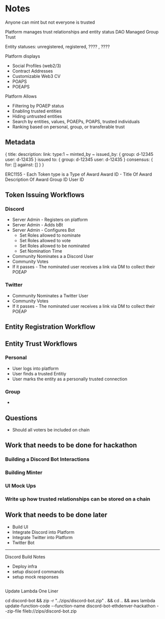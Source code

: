 # Notes

Anyone can mint but not everyone is trusted 

Platform manages trust relationships and entity status 
DAO Managed Group Trust

Entity statuses: unregistered, registered, ???? , ????

Platform displays 
* Social Profiles (web2/3)
* Contract Addresses
* Customizable Web3 CV
* POAPS
* POEAPS

Platform Allows
* Filtering by POAEP status 
* Enabling trusted entities 
* Hiding untrusted entities 
* Search by entities, values, POAEPs, POAPS, trusted individuals 
* Ranking based on personal, group, or transferable trust 

## Metadata

{
	title:
	description:
    link: 
    type:1
    ~ minted_by ~
	issued_by: {
		group: d-12345
		user: d-12435
		}
	issued to: {
		group: d-12345
		user: d-12435
		}
    consensus: {
        for: []
        against: []
    }
} 


ERC1155 - Each Token type is a Type of Award 
Award ID - Title Of Award 
Description Of Award 
Group ID
User ID 




## Token Issuing Workflows

### Discord 
* Server Admin - Registers on platform 
* Server Admin - Adds bBt 
* Server Admin - Configures Bot 
    * Set Roles allowed to nominate 
    * Set Roles allowed to vote 
    * Set Roles allowed to be nominated 
    * Set Nomination Time 
* Community Nominates a a Discord User 
* Community Votes
* If it passes - The nominated user receives a link via DM to collect their POEAP


### Twitter
* Community Nominates a Twitter User 
* Community Votes
* If it passes - The nominated user receives a link via DM to collect their POEAP


## Entity Registration Workflow


## Entity Trust Workflows 

### Personal 
* User logs into platform 
* User finds a trusted Entitiy
* User marks the entity as a personally trusted connection  

### Group 
* 



## Questions 
* Should all voters be included on chain 

	


## Work that needs to be done for hackathon 

### Building a Discord Bot Interactions



### Building Minter

### UI Mock Ups 




### Write up how trusted relationships can be stored on a chain 


## Work that needs to be done later  

* Build UI 
* Integrate Discord into Platform 
* Integrate Twitter into Platform 
* Twitter Bot 
---------

Discord Build Notes 

* Deploy infra
* setup discord commands
* setup mock responses 



## 

Update Lambda One Liner 

cd discord-bot &&  zip -r "../zips/discord-bot.zip" . && cd ..  && aws lambda  update-function-code --function-name discord-bot-ethdenver-hackathon --zip-file fileb://zips/discord-bot.zip